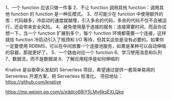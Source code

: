 1、一个 function 应该只做一件事
2、不让 function 调用其他 function：调用其他 function 的 function 是一种反模式。
3、尽可能少在 function 中使用额外的库：代码越多，冷启动的速度就越慢，引入多余的代码，多余的代码不仅不会被运行，还会带来安全风险。
4、避免使用基于连接的服务：连接需要时间，而且你试想一下，当一个 function 扩展到多个，每个 function 环境都需要一个连接，这样就给 function 冷启动引入了瓶颈和 I/O 等待，但其实这些是没有必要的。如果你一定要使用 RDBMS，可以在中间放置一个连接池服务，如果是某种可以自动伸缩的容器，那就更好了。
5、一个路由对应一个 function
6、学习使用消息和队列
7、数据流，而不是数据湖
8、了解应用程序是如何伸缩的



Knative 是谷歌牵头发起的 Serverless 项目，希望通过提供一套简单易用的 Serverless 开源方案，把 Serverless 标准化。
项目地址：https://github.com/knative


https://mp.weixin.qq.com/s/xddco68iY5LMv6ksEXLQkg


